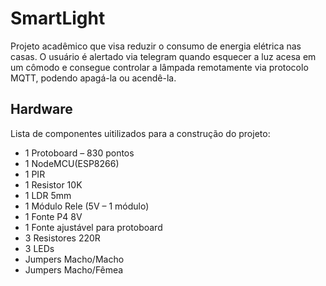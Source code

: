 # SmartLight
Projeto acadêmico que visa reduzir o consumo de energia elétrica nas casas. O usuário é alertado via telegram quando esquecer a luz acesa em um cômodo e consegue controlar a lâmpada remotamente via protocolo MQTT, podendo apagá-la ou acendê-la.

## Hardware 

Lista de componentes uitilizados para a construção do projeto:
*	1 Protoboard – 830 pontos
* 1 NodeMCU(ESP8266)
*	1 PIR
*	1 Resistor 10K
*	1 LDR 5mm
*	1 Módulo Rele (5V – 1 módulo)
*	1 Fonte P4 8V
*	1 Fonte ajustável para protoboard
*	3 Resistores 220R
*	3 LEDs
*	Jumpers Macho/Macho
*	Jumpers Macho/Fêmea



